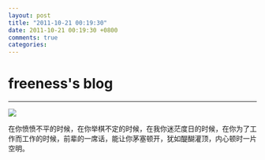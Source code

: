 ```yaml
---
layout: post
title: "2011-10-21 00:19:30"
date: 2011-10-21 00:19:30 +0800
comments: true
categories: 
---
```


# freeness's blog

----------

![](http://okqmqrbgo.bkt.clouddn.com/201110210019301.jpg)

>
在你愤愤不平的时候，在你举棋不定的时候，在我你迷茫度日的时候，在你为了工作而工作的时候，前辈的一席话，能让你茅塞顿开，犹如醍醐灌顶，内心顿时一片空明。